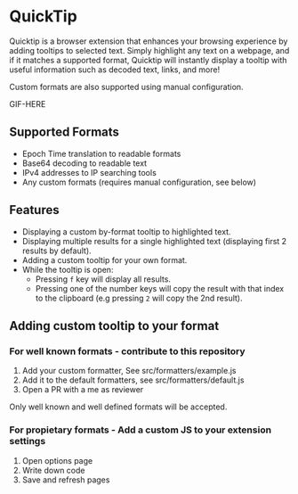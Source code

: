 # QuickTip
Quicktip is a browser extension that enhances your browsing experience by adding tooltips to selected text. Simply highlight any text on a webpage, and if it matches a supported format, Quicktip will instantly display a tooltip with useful information such as decoded text, links, and more!

Custom formats are also supported using manual configuration.

GIF-HERE

## Supported Formats

* Epoch Time translation to readable formats
* Base64 decoding to readable text
* IPv4 addresses to IP searching tools
* Any custom formats (requires manual configuration, see below)

## Features

* Displaying a custom by-format tooltip to highlighted text.
* Displaying multiple results for a single highlighted text (displaying first 2 results by default).
* Adding a custom tooltip for your own format.
* While the tooltip is open:
    * Pressing `f` key will display all results.
    * Pressing one of the number keys will copy the result with that index to the clipboard (e.g pressing `2` will copy the 2nd result).


## Adding custom tooltip to your format

### For well known formats - contribute to this repository

1. Add your custom formatter, See src/formatters/example.js
2. Add it to the default formatters, see src/formatters/default.js
3. Open a PR with a me as reviewer

Only well known and well defined formats will be accepted.


### For propietary formats - Add a custom JS to your extension settings

1. Open options page
2. Write down code
3. Save and refresh pages
